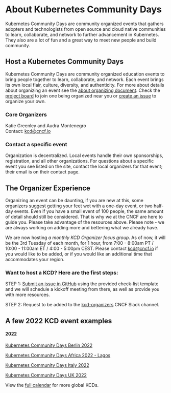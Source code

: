 # About Kubernetes Community Days

Kubernetes Community Days are community organized events that gathers adopters and technologists from open source and cloud native communities to learn, collaborate, and network to further advancement in Kubernetes. They also are a lot of fun and a great way to meet new people and build community.

## Host a Kubernetes Community Days

Kubernetes Community Days are community organized education events to bring people together to learn, collaborate, and network. Each event brings its own local flair, culture, diversity, and authenticity. For more about details about organizing an event see the [about organizing document](https://github.com/cncf/kubernetes-community-days/blob/master/planning/about-organizing.md). Check the [project board](https://github.com/cncf/kubernetes-community-days/projects/2) to join one being organized near you or [create an issue](https://github.com/cncf/kubernetes-community-days/issues/new?assignees=xmulligan&labels=newevent&template=host.md) to organize your own.

### Core Organizers

Katie Greenley and Audra Montenegro
<br>
Contact: kcd@cncf.io

### Contact a specific event

Organization is decentralized. Local events handle their own sponsorships, registration, and all other organizations. For questions about a specific event you see listed on the site, contact the local organizers for that event; their email is on their contact page.

## The Organizer Experience
Organizing an event can be daunting, if you are new at this, some organizers suggest getting your feet wet with a one-day event, or two half-day events. Even if you have a small event of 100 people, the same amount of detail should still be considered. That is why we at the CNCF are here to guide you. Please take advantage of the resources above. Please note - we are always working on adding more and bettering what we already have.

We are now hosting *a monthly KCD Organizer focus group*. As of now, it will be the 3rd Tuesday of each month, for 1 hour, from 7:00 - 8:00am PT / 10:00 - 11:00am ET / 4:00 - 5:00pm CEST. Please contact kcd@cncf.io if you would like to be added, or if you would like an additional time that accommodates your region.

### Want to host a KCD? Here are the first steps:

STEP 1: [Submit an issue in GitHub](https://github.com/cncf/kubernetes-community-days/issues/new/choose) using the provided check-list template and we will schedule a kickoff meeting from there, as well as provide you with more resources.

STEP 2: Request to be added to the [kcd-organizers](https://cloud-native.slack.com/archives/GQ7D26NPQ) CNCF Slack channel.

## A few 2022 KCD event examples
#### 2022
[Kubernetes Community Days Berlin 2022](https://community.cncf.io/events/details/cncf-kcd-berlin-presents-kubernetes-community-days-berlin-2022-1/)

[Kubernetes Community Days Africa 2022 - Lagos](https://community.cncf.io/events/details/cncf-kcd-africa-presents-kubernetes-community-days-africa-2022-lagos/)

[Kubernetes Community Days Italy 2022](https://community.cncf.io/events/details/cncf-kcd-italy-presents-kubernetes-community-days-italy-2022/)

[Kubernetes Community Days UK 2022](https://community.cncf.io/events/details/cncf-kcd-uk-presents-kubernetes-community-days-uk-2022/)

View the [full calendar](https://events.linuxfoundation.org/about/community/?_sf_s=days) for more global KCDs.
